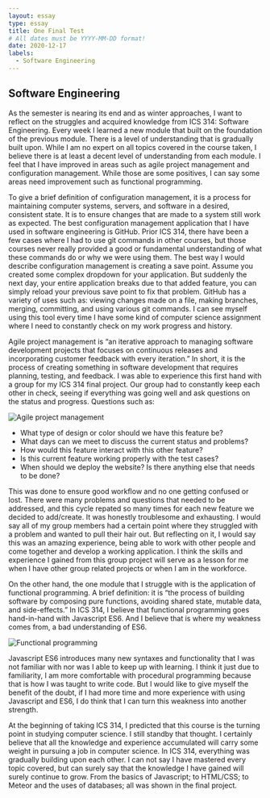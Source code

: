 ```yaml
---
layout: essay
type: essay
title: One Final Test
# All dates must be YYYY-MM-DD format!
date: 2020-12-17
labels:
  - Software Engineering
---
```


## Software Engineering

 As the semester is nearing its end and as winter approaches, I want to reflect on the struggles and acquired knowledge from ICS 314: Software Engineering. Every week I learned a new module that built on the foundation of the previous module. There is a level of understanding that is gradually built upon. While I am no expert on all topics covered in the course taken, I believe there is at least a decent level of understanding from each module. I feel that I have improved in areas such as agile project management and configuration management. While those are some positives, I can say some areas need improvement such as functional programming.
 
To give a brief definition of configuration management, it is a process for maintaining computer systems, servers, and software in a desired, consistent state. It is to ensure changes that are made to a system still work as expected. The best configuration management application that I have used in software engineering is GitHub. Prior ICS 314, there have been a few cases where I had to use git commands in other courses, but those courses never really provided a good or fundamental understanding of what these commands do or why we were using them. The best way I would describe configuration management is creating a save point. Assume you created some complex dropdown for your application. But suddenly the next day, your entire application breaks due to that added feature, you can simply reload your previous save point to fix that problem. GitHub has a variety of uses such as: viewing changes made on a file, making branches, merging, committing, and using various git commands. I can see myself using this tool every time I have some kind of computer science assignment where I need to constantly check on my work progress and history.
	
Agile project management is “an iterative approach to managing software development projects that focuses on continuous releases and incorporating customer feedback with every iteration.” In short, it is the process of creating something in software development that requires planning, testing, and feedback. I was able to experience this first hand with a group for my ICS 314 final project. Our group had to constantly keep each other in check, seeing if everything was going well and ask questions on the status and progress. Questions such as:

![Agile project management](https://dev.co/wp-content/uploads/2020/05/What-is-Agile-Software-Development.jpg)

- What type of design or color should we have this feature be?
- What days can we meet to discuss the current status and problems?
- How would this feature interact with this other feature?
- Is this current feature working properly with the test cases?
- When should we deploy the website? Is there anything else that needs to be done?

This was done to ensure good workflow and no one getting confused or lost. There were many problems and questions that needed to be addressed, and this cycle repated so many times for each new feature we decided to add/create. It was honestly troublesome and exhausting. I would say all of my group members had a certain point where they struggled with a problem and wanted to pull their hair out. But reflecting on it, I would say this was an amazing experience, being able to work with other people and come together and develop a working application. I think the skills and experience I gained from this group project will serve as a lesson for me when I have other group related projects or when I am in the workforce.

On the other hand, the one module that I struggle with is the application of functional programming. A brief definition: it is “the process of building software by composing pure functions, avoiding shared state, mutable data, and side-effects.” In ICS 314, I believe that functional programming goes hand-in-hand with Javascript ES6. And I believe that is where my weakness comes from, a bad understanding of ES6. 

![Functional programming](https://mriyam.dev/public/images/procedural-vs-functional.png)

Javascript ES6 introduces many new syntaxes and functionality that I was not familiar with nor was I able to keep up with learning. I think it just due to familiarity, I am more comfortable with procedural programming because that is how I was taught to write code. But I would like to give myself the benefit of the doubt, if I had more time and more experience with using Javascript and ES6, I do think that I can turn this weakness into another strength. 

At the beginning of taking ICS 314, I predicted that this course is the turning point in studying computer science. I still standby that thought. I certainly believe that all the knowledge and experience accumulated will carry some weight in pursuing a job in computer science. In ICS 314, everything was gradually building upon each other. I can not say I have mastered every topic covered, but can surely say that the knowledge I have gained will surely continue to grow. From the basics of Javascript; to HTML/CSS; to Meteor and the uses of databases; all was shown in the final project. 
